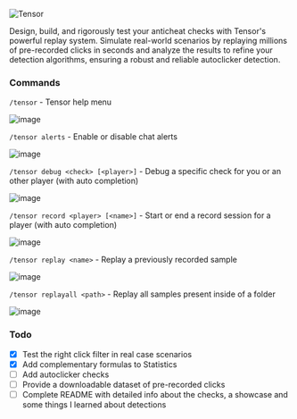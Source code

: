 ![Tensor](https://github.com/user-attachments/assets/983b568c-399d-4243-8589-f50d4374f1b3)

Design, build, and rigorously test your anticheat checks with Tensor's powerful replay system. Simulate real-world scenarios by replaying millions of pre-recorded clicks in seconds and analyze the results to refine your detection algorithms, ensuring a robust and reliable autoclicker detection.

### Commands

`/tensor` - Tensor help menu

![image](https://github.com/user-attachments/assets/f0872521-606f-4450-a0be-f19b3855d7d9)

`/tensor alerts` - Enable or disable chat alerts

![image](https://github.com/user-attachments/assets/589d59f3-63e9-42a8-b152-179574c25abe)

`/tensor debug <check> [<player>]` - Debug a specific check for you or an other player (with auto completion)

![image](https://github.com/user-attachments/assets/5c065554-d33a-47d3-89b0-94e0ec242020)

`/tensor record <player> [<name>]` - Start or end a record session for a player (with auto completion)

![image](https://github.com/user-attachments/assets/def9284f-b475-45a9-ade9-31ab9b56e8b0)

`/tensor replay <name>` - Replay a previously recorded sample

![image](https://github.com/user-attachments/assets/1840d7be-f00b-4280-b46b-d72b9e692733)

`/tensor replayall <path>` - Replay all samples present inside of a folder

![image](https://github.com/user-attachments/assets/4df6b439-8b47-47c4-8f21-3c6139c2a51c)

### Todo

* [x] Test the right click filter in real case scenarios
* [x] Add complementary formulas to Statistics
* [ ] Add autoclicker checks
* [ ] Provide a downloadable dataset of pre-recorded clicks
* [ ] Complete README with detailed info about the checks, a showcase and some things I learned about detections
